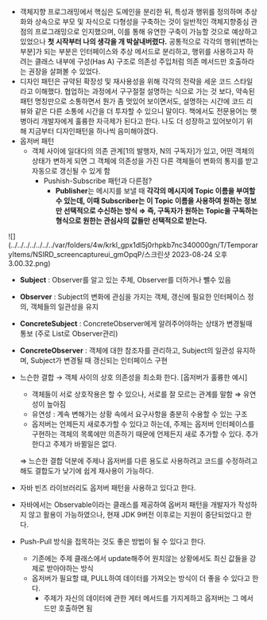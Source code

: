 - 객체지향 프로그래밍에서 핵심은 도메인을 분리한 뒤, 특성과 행위를 정의하며 추상화와 상속으로 부모 및 자식으로 다형성을 구축하는 것이 일반적인 객체지향중심 관점의 프로그래밍으로 인지했으며, 이를 통해 유연한 구축이 가능할 것으로 예상하고 있었으나 **첫 시작부터 나의 생각을 개 박살내버렸다.** 공통적으로 각각의 행위[변하는 부분]가 되는 부분은 인터페이스와 추상 메서드로 분리하고, 행위를 사용하고자 하려는 클래스 내부에 구성(Has A) 구조로 의존성 주입처럼 의존 메서드만 호출하라는 권장을 살펴볼 수 있었다.
- 디자인 패턴은 규약된 확장성 및 재사용성을 위해 각각의 전략을 세운 코드 스타일라고 이해했다. 협업하는 과정에서 구구절절 설명하는 식으로 가는 것 보다, 약속된 패턴 명칭만으로 소통하면서 뭔가 좀 멋있어 보이면서도, 설명하는 시간에 코드 리뷰와 같은 다른 소통에 시간을 더 투자할 수 있으니 말이다. 책에서도 전문용어는 햇병아리 개발자에게 훌륭한 자극제가 된다고 한다. 나도 더 성장하고 있어보이기 위해 지금부터 디자인패턴을 하나씩 음미해야겠다.
- 옵저버 패턴
    - 객체 사이에 일대다의 의존 관계[1의 발행자, N의 구독자]가 있고, 어떤 객체의 상태가 변하게 되면 그 객체에 의존성을 가진 다른 객체들이 변화의 통지를 받고 자동으로 갱신될 수 있게 함
        - Pushish-Subscribe 패턴과 다른점?
            - **Publisher**는 메시지를 보낼 때 **각각의 메시지에 Topic 이름을 부여할 수 있는데, 이때 Subscriber는 이 Topic 이름을 사용하여 원하는 정보만 선택적으로 수신하는 방식 ⇒ 즉, 구독자가 원하는 Topic을 구독하는 형식으로 원한는 관심사의 값들만 선택적으로 받는다.**

![](../../../../../../../var/folders/4w/krkl_gpx1dl5j0rhpkb7nc340000gn/T/TemporaryItems/NSIRD_screencaptureui_gmOpqP/스크린샷 2023-08-24 오후 3.00.32.png)
- **Subject** : Observer를 알고 있는 주체, Observer를 더하거나 뺄수 있음
- **Observer** : Subject의 변화에 관심을 가지는 객체, 갱신에 필요한 인터페이스 정의, 객체들의 일관성을 유지
- **ConcreteSubject** : ConcreteObserver에게 알려주어야하는 상태가 변경될때 통보 (주로 List로 Observer관리)
- **ConcreteObserver** : 객체에 대한 참조자를 관리하고, Subject의 일관성 유지하며, Subject가 변경될 때 갱신되는 인터페이스 구현
- 느슨한 결합 → 객체 사이의 상호 의존성을 최소화 한다. [옵저버가 훌륭한 예시]
    - 객체들이 서로 상호작용은 할 수 있으나, 서로를 잘 모르는 관계를 말함 ⇒ 유연성이 높아짐
    - 유연성 : 계속 변해가는 상황 속에서 요구사항을 충분히 수용할 수 있는 구조
    - 옵저버는 언제든지 새로추가할 수 있다고 하는데, 주제는 옵저버 인터페이스를 구현하는 객체의 목록에만 의존하기 때문에 언제든지 새로 추가할 수 있다. 추가한다고 주제가 바뀔일은 없다.

  ⇒ 느슨한 결합 덕분에 주제나 옵저버를 다른 용도로 사용하려고 코드를 수정하려고 해도 결합도가 낮기에 쉽게 재사용이 가능하다.

- 자바 빈즈 라이브러리도 옵저버 패턴을 사용하고 있다고 한다.
- 자바에서는 Observable이라는 클래스를 제공하여 옵버저 패턴을 개발자가 작성하지 않고 활용이 가능하였으나, 현재 JDK 9버전 이후로는 지원이 중단되었다고 한다.
- Push-Pull 방식을 접목하는 것도 좋은 방법이 될 수 있다고 한다.
    - 기존에는 주제 클래스에서 update해주어 원치않는 상황에서도 최신 값들을 강제로 받아야하는 방식
    - 옵저버가 필요할 떄, PULL하여 데이터를 가져오는 방식이 더 좋을 수 있다고 한다.
        - 주제가 자신의 데이터에 관한 게터 메서드를 가지게하고 옵저버는 그 메서드만 호출하면 됨
